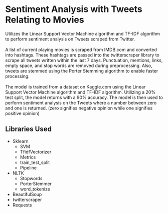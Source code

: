# Sentiment Analysis with Tweets Relating to Movies 
Utilizes the Linear Support Vector Machine algorithm and TF-IDF algorithm to perform sentiment analysis on Tweets scraped from Twitter. 
<br/> <br/>
A list of current playing movies is scraped from IMDB.com and converted into hashtags. These hashtags are passed into the twitterscraper library to scrape all 
tweets written within the last 7 days. Punctuation, mentions, links, empty space, and stop words are removed during preprocessing. Also, tweets are stemmed using the 
Porter Stemming algorithm to enable faster processing. 
<br/> <br/>
The model is trained from a dataset on Kaggle.com using the Linear Support Vector Machine algorithm and TF-IDF algorithm. Utilizing a 20% test split, the 
model returns with a 90% accuracy. The model is then used to perform sentiment analysis on the Tweets where a number between zero and one is returned. 
(zero signifies negative opinion while one signifies positive opinion) 
<br/>

## Libraries Used
* Sklearn
  * SVM
  * TfidfVectorizer
  * Metrics
  * train_test_split
  * Pipeline
* NLTK
  * Stopwords
  * PorterStemmer 
  * word_tokenize
* BeautifulSoup
* twitterscraper
* Requests
